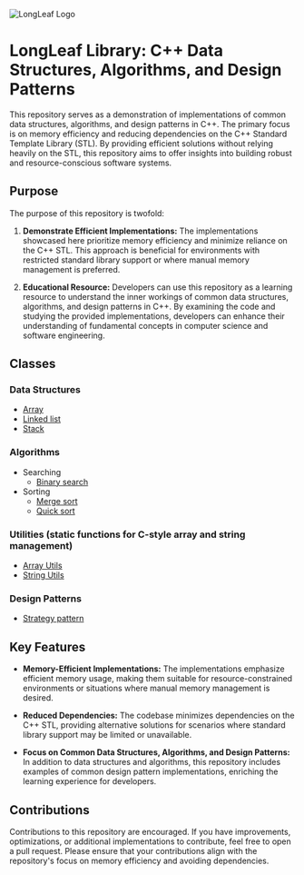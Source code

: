 ![LongLeaf Logo](https://github.com/ChrisWhisker/longleaf-lib/assets/6521800/ce065792-c6eb-4644-a54c-4e7e25c94f47)

# LongLeaf Library: C++ Data Structures, Algorithms, and Design Patterns

This repository serves as a demonstration of implementations of common data structures, algorithms, and design patterns in C++. The primary focus is on memory efficiency and reducing dependencies on the C++ Standard Template Library (STL). By providing efficient solutions without relying heavily on the STL, this repository aims to offer insights into building robust and resource-conscious software systems.

## Purpose

The purpose of this repository is twofold:

1. **Demonstrate Efficient Implementations:** The implementations showcased here prioritize memory efficiency and minimize reliance on the C++ STL. This approach is beneficial for environments with restricted standard library support or where manual memory management is preferred.

2. **Educational Resource:** Developers can use this repository as a learning resource to understand the inner workings of common data structures, algorithms, and design patterns in C++. By examining the code and studying the provided implementations, developers can enhance their understanding of fundamental concepts in computer science and software engineering.

## Classes

### Data Structures
  - [Array](/LongLeaf/data_structures/Array.h)
  - [Linked list](/LongLeaf/data_structures/LinkedList.h)
  - [Stack](/LongLeaf/data_structures/Stack.hh)
### Algorithms
  - Searching
    - [Binary search](/LongLeaf/search/BinarySearch.h)
  - Sorting
    - [Merge sort](/LongLeaf/sort/MergeSort.h)
    - [Quick sort](/LongLeaf/sort/QuickSort.h)
### Utilities (static functions for C-style array and string management)
  - [Array Utils](/LongLeaf/utils/ArrayUtils.h)
  - [String Utils](/LongLeaf/utils/StringUtils.h)
### Design Patterns
  - [Strategy pattern](/LongLeaf/design_patterns/Strategy.h)

## Key Features

- **Memory-Efficient Implementations:** The implementations emphasize efficient memory usage, making them suitable for resource-constrained environments or situations where manual memory management is desired.

- **Reduced Dependencies:** The codebase minimizes dependencies on the C++ STL, providing alternative solutions for scenarios where standard library support may be limited or unavailable.

- **Focus on Common Data Structures, Algorithms, and Design Patterns:** In addition to data structures and algorithms, this repository includes examples of common design pattern implementations, enriching the learning experience for developers.

## Contributions

Contributions to this repository are encouraged. If you have improvements, optimizations, or additional implementations to contribute, feel free to open a pull request. Please ensure that your contributions align with the repository's focus on memory efficiency and avoiding dependencies.
